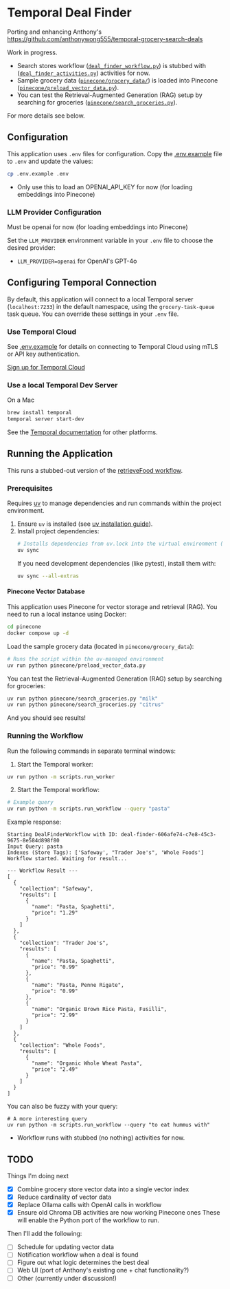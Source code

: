 # Temporal Deal Finder

Porting and enhancing Anthony's https://github.com/anthonywong555/temporal-grocery-search-deals

Work in progress.

* Search stores workflow ([`deal_finder_workflow.py`](workflows/deal_finder_workflow.py)) is stubbed with ([`deal_finder_activities.py`](activities/deal_finder_activities.py)) activities for now.
* Sample grocery data ([`pinecone/grocery_data/`](pinecone/grocery_data/)) is loaded into Pinecone ([`pinecone/preload_vector_data.py`](pinecone/preload_vector_data.py)).
* You can test the Retrieval-Augmented Generation (RAG) setup by searching for groceries ([`pinecone/search_groceries.py`](pinecone/search_groceries.py)).

For more details see below.

## Configuration

This application uses `.env` files for configuration. Copy the [.env.example](.env.example) file to `.env` and update the values:

```bash
cp .env.example .env
```
* Only use this to load an OPENAI_API_KEY for now (for loading embeddings into Pinecone)

### LLM Provider Configuration

Must be openai for now (for loading embeddings into Pinecone)

Set the `LLM_PROVIDER` environment variable in your `.env` file to choose the desired provider:

- `LLM_PROVIDER=openai` for OpenAI's GPT-4o

## Configuring Temporal Connection

By default, this application will connect to a local Temporal server (`localhost:7233`) in the default namespace, using the `grocery-task-queue` task queue. You can override these settings in your `.env` file.

### Use Temporal Cloud

See [.env.example](.env.example) for details on connecting to Temporal Cloud using mTLS or API key authentication.

[Sign up for Temporal Cloud](https://temporal.io/get-cloud)

### Use a local Temporal Dev Server

On a Mac
```bash
brew install temporal
temporal server start-dev
```
See the [Temporal documentation](https://learn.temporal.io/getting_started/python/dev_environment/) for other platforms.

## Running the Application

This runs a stubbed-out version of the [retrieveFood workflow](https://github.com/anthonywong555/temporal-grocery-search-deals/blob/main/apps/worker/src/workflows/ai/retrieveFood.ts).

### Prerequisites

Requires [uv](https://github.com/astral-sh/uv) to manage dependencies and run commands within the project environment.

1. Ensure `uv` is installed (see [uv installation guide](https://docs.astral.sh/uv/install/)).
2. Install project dependencies:
   ```bash
   # Installs dependencies from uv.lock into the virtual environment (.venv)
   uv sync
   ```
   If you need development dependencies (like pytest), install them with:
   ```bash
   uv sync --all-extras
   ```

#### Pinecone Vector Database

This application uses Pinecone for vector storage and retrieval (RAG). You need to run a local instance using Docker:

```bash
cd pinecone
docker compose up -d
```

Load the sample grocery data (located in `pinecone/grocery_data`):

```bash
# Runs the script within the uv-managed environment
uv run python pinecone/preload_vector_data.py
```

You can test the Retrieval-Augmented Generation (RAG) setup by searching for groceries:

```bash
uv run python pinecone/search_groceries.py "milk"
uv run python pinecone/search_groceries.py "citrus"
```

And you should see results!

### Running the Workflow

Run the following commands in separate terminal windows:

1. Start the Temporal worker:
```bash
uv run python -m scripts.run_worker
```

2. Start the Temporal workflow:
```bash
# Example query
uv run python -m scripts.run_workflow --query "pasta"
```

Example response:
```
Starting DealFinderWorkflow with ID: deal-finder-606afe74-c7e8-45c3-9675-8e584d898f80
Input Query: pasta
Indexes (Store Tags): ['Safeway', "Trader Joe's", 'Whole Foods']
Workflow started. Waiting for result...

--- Workflow Result ---
[
  {
    "collection": "Safeway",
    "results": [
      {
        "name": "Pasta, Spaghetti",
        "price": "1.29"
      }
    ]
  },
  {
    "collection": "Trader Joe's",
    "results": [
      {
        "name": "Pasta, Spaghetti",
        "price": "0.99"
      },
      {
        "name": "Pasta, Penne Rigate",
        "price": "0.99"
      },
      {
        "name": "Organic Brown Rice Pasta, Fusilli",
        "price": "2.99"
      }
    ]
  },
  {
    "collection": "Whole Foods",
    "results": [
      {
        "name": "Organic Whole Wheat Pasta",
        "price": "2.49"
      }
    ]
  }
]
```

You can also be fuzzy with your query:
```
# A more interesting query
uv run python -m scripts.run_workflow --query "to eat hummus with"
```

* Workflow runs with stubbed (no nothing) activities for now.

## TODO
Things I'm doing next
- [x] Combine grocery store vector data into a single vector index
- [x] Reduce cardinality of vector data
- [x] Replace Ollama calls with OpenAI calls in workflow
- [x] Ensure old Chroma DB activities are now working Pinecone ones
These will enable the Python port of the workflow to run.

Then I'll add the following:
- [ ] Schedule for updating vector data
- [ ] Notification workflow when a deal is found
- [ ] Figure out what logic determines the best deal
- [ ] Web UI (port of Anthony's existing one + chat functionality?)
- [ ] Other (currently under discussion!)